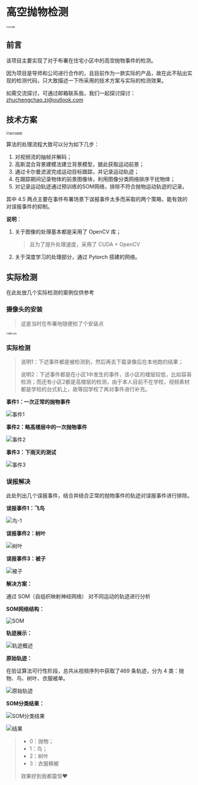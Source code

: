 # 高空抛物检测

<img src="./images/高空抛物.jpeg" alt="高空抛物" style="zoom:33%;" />

## 前言

该项目主要实现了对于布署在住宅小区中的高空抛物事件的检测。

因为项目是导师和公司进行合作的，且目前作为一款实际的产品，故在此不贴出实现的检测代码，只大致描述一下所采用的技术方案与实际的检测效果。

如需交流探讨，可通过邮箱联系我，我们一起探讨探讨：zhuchengchao.zj@outlook.com

## 技术方案

<img src="./images/临时流程图.jpg" alt="临时流程图" style="zoom:50%;" />

算法的处理流程大致可以分为如下几步：

1. 对视频流的抽帧并解码；
2. 高斯混合背景建模法建立背景模型，据此获取运动前景；
3. 通过卡尔曼滤波完成运动目标跟踪，并记录运动轨迹；
4. 在跟踪期间记录物体的前景图像块，利用图像分类网络排序干扰物体；
5. 对记录运动轨迹通过预训练的SOM网络，排除不符合抛物运动轨迹的记录。

其中 4.5 两点主要在事件布署场景下误报事件太多而采取的两个策略，能有效的对误报事件的抑制。

**说明**：

1. 关于图像的处理基本都是采用了 OpenCV  库；

   > 且为了提升处理速度，采用了 CUDA + OpenCV

2. 关于深度学习的处理部分，通过 Pytorch 搭建的网络。

## 实际检测

在此处放几个实际检测的案例仅供参考

### 摄像头的安装

> 这是当时在布署地随便拍了个安装点

<img src="./images/摄像头安装.jpg" alt="摄像头安装" style="zoom:33%;" />

### 实际检测

> 说明1：下述事件都是被检测到，然后再去下载录像后在本地跑的结果；
>
> 说明2：下述事件都是在小区1中发生的事件，该小区的楼层较低，比如容易检测；而还有小区2都是高楼层的检测，由于本人目前不在学校，视频素材都是学校的台式机上，故等回学校了再对事件进行补充。

**事件1：一次正常的抛物事件**

![事件1](./images/事件1.gif)

**事件2：略高楼层中的一次抛物事件**

![事件2](./images/事件2.gif)

**事件3：下雨天的测试**

![事件3](./images/事件3.gif)

### 误报解决

此处列出几个误报事件，结合并结合正常的抛物事件的轨迹对误报事件进行排除。

**误报事件1：飞鸟**

![鸟-1](./images/鸟-1.gif)

**误报事件2：树叶**

![树叶](./images/树叶.gif)

**误报事件3：被子**

![被子](./images/被子.gif)

**解决方案：**

通过 SOM（自组织映射神经网络） 对不同运动的轨迹进行分析

**SOM网络结构：**

![SOM](./images/SOM.webp)

**轨迹展示：**

![轨迹概述](./images/轨迹概述.PNG)



**原始轨迹：**

在验证算法可行性阶段，总共从视频序列中获取了469 条轨迹，分为 4 类：抛物、鸟、树叶、衣服被单。

![原始轨迹](./images/原始轨迹.png)

**SOM分类结果：**

![SOM分类结果](./images/SOM分类结果.png)

![结果](./images/结果.png)

> * 0：抛物；
> * 1：鸟；
> * 2：树叶
> * 3：衣服棉被
>
> 效果好到我都震惊:heart: